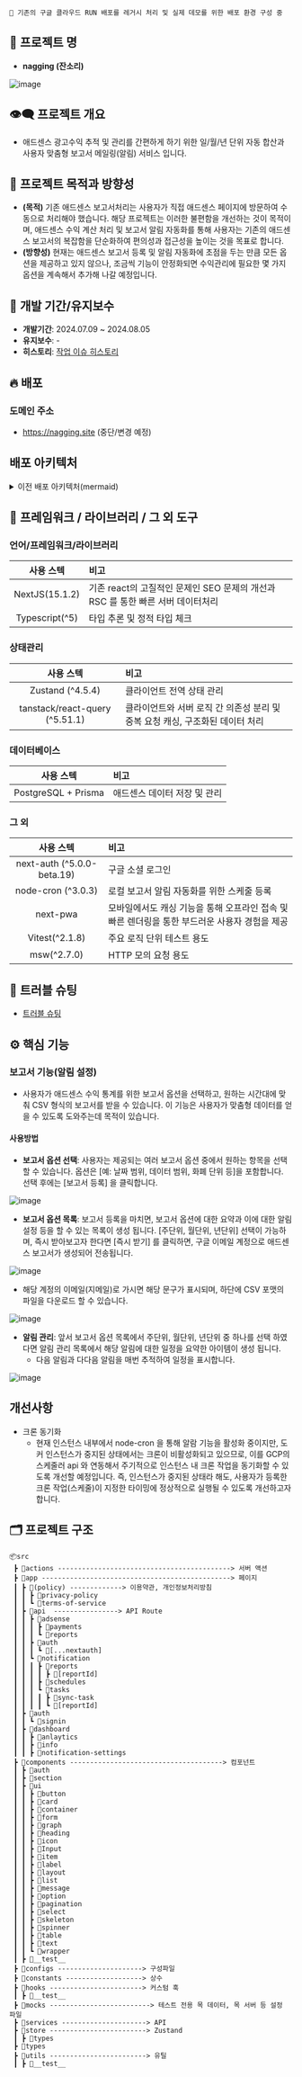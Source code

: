 ```
🔧 기존의 구글 클라우드 RUN 배포를 레거시 처리 및 실제 데모를 위한 배포 환경 구성 중
```

## 📓 프로젝트 명

- **nagging (잔소리)**

![image](https://github.com/user-attachments/assets/5009903f-bdce-40e3-a41c-ec619d283d02)

## 👁‍🗨 프로젝트 개요

- 애드센스 광고수익 추적 및 관리를 간편하게 하기 위한 일/월/년 단위 자동 합산과 사용자 맞춤형 보고서 메일링(알림) 서비스 입니다.

## 🎫 프로젝트 목적과 방향성

- **(목적)** 기존 애드센스 보고서처리는 사용자가 직접 애드센스 페이지에 방문하여 수동으로 처리해야 했습니다. 해당 프로젝트는 이러한 불편함을 개선하는 것이 목적이며, 애드센스 수익 계산 처리 및 보고서 알림 자동화를 통해 사용자는 기존의 애드센스 보고서의 복잡함을 단순화하여 편의성과 접근성을 높이는 것을 목표로 합니다.
- **(방향성)** 현재는 애드센스 보고서 등록 및 알림 자동화에 초점을 두는 만큼 모든 옵션을 제공하고 있지 않으나, 조금씩 기능이 안정화되면 수익관리에 필요한 몇 가지 옵션을 계속해서 추가해 나갈 예정입니다.

## 📅 개발 기간/유지보수

- **개발기간**: 2024.07.09 ~ 2024.08.05
- **유지보수**: -
- **히스토리**: [작업 이슈 히스토리](https://github.com/youngwan2/nagging/issues/2)

## 🔥 배포
### 도메인 주소
- https://nagging.site (중단/변경 예정)

## 배포 아키텍처
<details>
  <summary>이전 배포 아키텍처(mermaid)</summary>

```mermaid
graph TD
    A[개발자 로컬 환경] -->|gcloud run deploy| B[Cloud Run]
    B -->|SQL Auth Proxy| C[Cloud SQL]
    B -->|서비스| D[사용자]
    B -->|서비스 워커| F[PWA]
    F -->|오프라인 기능| D

    subgraph "Google Cloud Platform"
    B
    C
    end

    subgraph "로컬 개발 환경"
    A -->|개발| E[Next.js 애플리케이션]
    E -->|PWA 구성| G[manifest.json]
    E -->|PWA 구성| H[service-worker.js]
    end

    subgraph "사용자 디바이스"
    F
    I[브라우저 캐시]
    F --> I
    end

    style A fill:#f9f,stroke:#333,stroke-width:2px
    style B fill:#bbf,stroke:#333,stroke-width:2px
    style C fill:#bfb,stroke:#333,stroke-width:2px
    style D fill:#ff9,stroke:#333,stroke-width:2px
    style E fill:#f96,stroke:#333,stroke-width:2px
    style F fill:#fcc,stroke:#333,stroke-width:2px
    style G fill:#cfc,stroke:#333,stroke-width:2px
    style H fill:#cfc,stroke:#333,stroke-width:2px
    style I fill:#ccf,stroke:#333,stroke-width:2px
```
</details>

## 🧰 프레임워크 / 라이브러리 / 그 외 도구

### 언어/프레임워크/라이브러리

|   사용 스텍    | 비고                                                                            |
| :------------: | :------------------------------------------------------------------------------ |
| NextJS(15.1.2) | 기존 react의 고질적인 문제인 SEO 문제의 개선과 RSC 를 통한 빠른 서버 데이터처리 |
| Typescript(^5) | 타입 추론 및 정적 타입 체크                                                     |


### 상태관리

|           사용 스텍            | 비고                                                                          |
| :----------------------------: | :---------------------------------------------------------------------------- |
|        Zustand (^4.5.4)        | 클라이언트 전역 상태 관리                                                     |
| tanstack/react-query (^5.51.1) | 클라이언트와 서버 로직 간 의존성 분리 및 중복 요청 캐싱, 구조화된 데이터 처리 |

### 데이터베이스

|              사용 스텍              | 비고 |
| :---------------------------------: | :--- |
| PostgreSQL + Prisma  | 애드센스 데이터 저장 및 관리    |

### 그 외

|         사용 스텍          | 비고                                                                                          |
| :------------------------: | :-------------------------------------------------------------------------------------------- |
| next-auth (^5.0.0-beta.19) | 구글 소셜 로그인                                                                              |
|     node-cron (^3.0.3)     | 로컬 보고서 알림 자동화를 위한 스케줄 등록                                                    |
|            next-pwa             | 모바일에서도 캐싱 기능을 통해 오프라인 접속 및 빠른 렌더링을 통한 부드러운 사용자 경험을 제공 |
|Vitest(^2.1.8)| 주요 로직 단위 테스트 용도|
|msw(^2.7.0)| HTTP 모의 요청 용도|



## 🤔 트러블 슈팅

- [트러블 슈팅](https://duklook.tistory.com/595)

## ⚙ 핵심 기능

### 보고서 기능(알림 설정)

- 사용자가 애드센스 수익 통계를 위한 보고서 옵션을 선택하고, 원하는 시간대에 맞춰 CSV 형식의 보고서를 받을 수 있습니다. 이 기능은 사용자가 맞춤형 데이터를 얻을 수 있도록 도와주는데 목적이 있습니다.

#### 사용방법

- **보고서 옵션 선택**: 사용자는 제공되는 여러 보고서 옵션 중에서 원하는 항목을 선택할 수 있습니다. 옵션은 [예: 날짜 범위, 데이터 범위, 화폐 단위 등]을 포함합니다. 선택 후에는 [보고서 등록] 을 클릭합니다.

![image](https://github.com/user-attachments/assets/7215e8db-316a-4e54-8ed6-caf7f7ba3c1d)

- **보고서 옵션 목록**: 보고서 등록을 마치면, 보고서 옵션에 대한 요약과 이에 대한 알림 설정 등을 할 수 있는 목록이 생성 됩니다. [주단위, 월단위, 년단위] 선택이 가능하며, 즉시 받아보고자 한다면 [즉시 받기] 를 클릭하면, 구글 이메일 계정으로 애드센스 보고서가 생성되어 전송됩니다.

![image](https://github.com/user-attachments/assets/2a465e40-780b-4766-9a8a-5abb87e02441)

- 해당 계정의 이메일(지메일)로 가시면 해당 문구가 표시되며, 하단에 CSV 포맷의 파일을 다운로드 할 수 있습니다.

![image](https://github.com/user-attachments/assets/c9c50b29-8a12-4963-8b8b-9dc0cad99809)

- **알림 관리**: 앞서 보고서 옵션 목록에서 주단위, 월단위, 년단위 중 하나를 선택 하였다면 알림 관리 목록에서 해당 알림에 대한 일정을 요약한 아이템이 생성 됩니다.
  - 다음 알림과 다다음 알림을 매번 추적하여 일정을 표시합니다.

![image](https://github.com/user-attachments/assets/e3c63af8-30c7-4788-8c6f-f4d3d621d89a)

## 개선사항

- 크론 동기화
  - 현재 인스턴스 내부에서 node-cron 을 통해 알람 기능을 활성화 중이지만, 도커 인스턴스가 중지된 상태에서는 크론이 비활성화되고 있으므로, 이를 GCP의 스케줄러 api 와 연동해서 주기적으로 인스턴스 내 크론 작업을 동기화할 수 있도록 개선할 예정입니다. 즉, 인스턴스가 중지된 상태라 해도, 사용자가 등록한 크론 작업(스케줄)이 지정한 타이밍에 정상적으로 실행될 수 있도록 개선하고자 합니다.

## 🗂️ 프로젝트 구조

```
📦src
 ┣ 📂actions -------------------------------------------> 서버 액션
 ┣ 📂app -----------------------------------------------> 페이지
 ┃ ┣ 📂(policy) -------------> 이용약관, 개인정보처리방침
 ┃ ┃ ┣ 📂privacy-policy
 ┃ ┃ ┗ 📂terms-of-service
 ┃ ┣ 📂api  ----------------> API Route
 ┃ ┃ ┣ 📂adsense
 ┃ ┃ ┃ ┣ 📂payments
 ┃ ┃ ┃ ┗ 📂reports
 ┃ ┃ ┣ 📂auth
 ┃ ┃ ┃ ┗ 📂[...nextauth]
 ┃ ┃ ┗ 📂notification
 ┃ ┃ ┃ ┣ 📂reports
 ┃ ┃ ┃ ┃ ┣ 📂[reportId]
 ┃ ┃ ┃ ┣ 📂schedules
 ┃ ┃ ┃ ┗ 📂tasks
 ┃ ┃ ┃ ┃ ┣ 📂sync-task
 ┃ ┃ ┃ ┃ ┗ 📂[reportId]
 ┃ ┣ 📂auth
 ┃ ┃ ┗ 📂signin
 ┃ ┣ 📂dashboard
 ┃ ┃ ┣ 📂anlaytics
 ┃ ┃ ┣ 📂info
 ┃ ┃ ┣ 📂notification-settings
 ┣ 📂components --------------------------------------> 컴포넌트
 ┃ ┣ 📂auth
 ┃ ┣ 📂section
 ┃ ┣ 📂ui
 ┃ ┃ ┣ 📂button
 ┃ ┃ ┣ 📂card
 ┃ ┃ ┣ 📂container
 ┃ ┃ ┣ 📂form
 ┃ ┃ ┣ 📂graph
 ┃ ┃ ┣ 📂heading
 ┃ ┃ ┣ 📂icon
 ┃ ┃ ┣ 📂Input
 ┃ ┃ ┣ 📂item
 ┃ ┃ ┣ 📂label
 ┃ ┃ ┣ 📂layout
 ┃ ┃ ┣ 📂list
 ┃ ┃ ┣ 📂message
 ┃ ┃ ┣ 📂option
 ┃ ┃ ┣ 📂pagination
 ┃ ┃ ┣ 📂select
 ┃ ┃ ┣ 📂skeleton
 ┃ ┃ ┣ 📂spinner
 ┃ ┃ ┣ 📂table
 ┃ ┃ ┣ 📂text
 ┃ ┃ ┗ 📂wrapper
 ┃ ┣ 📂__test__
 ┣ 📂configs ---------------------> 구성파일
 ┣ 📂constants -------------------> 상수
 ┣ 📂hooks -----------------------> 커스텀 훅
 ┃ ┣ 📂__test__
 ┣ 📂mocks -------------------------> 테스트 전용 목 데이터, 목 서버 등 설정 파일
 ┣ 📂services ---------------------> API
 ┣ 📂store ------------------------> Zustand
 ┃ ┣ 📂types
 ┣ 📂types
 ┣ 📂utils ------------------------> 유틸
 ┃ ┣ 📂__test__
```
